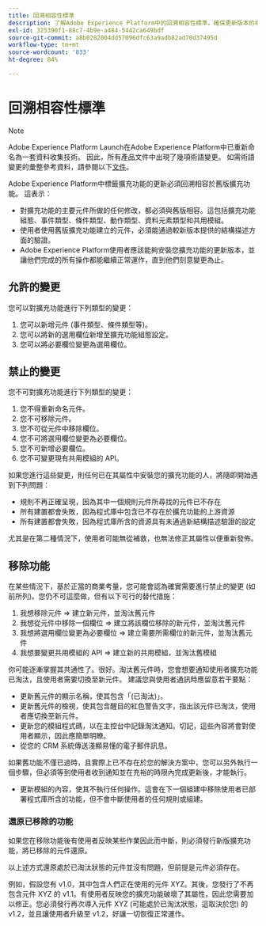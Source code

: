```yaml
---
title: 回溯相容性標準
description: 了解Adobe Experience Platform中的回溯相容性標準，確保更新版本的標籤擴充功能與舊版相容。
exl-id: 325390f1-88c7-4b9e-a484-5442ca649bdf
source-git-commit: a8b0282004dd57096dfc63a9adb82ad70d37495d
workflow-type: tm+mt
source-wordcount: '833'
ht-degree: 84%

---
```


# 回溯相容性標準

>[!NOTE]
>
>Adobe Experience Platform Launch在Adobe Experience Platform中已重新命名為一套資料收集技術。 因此，所有產品文件中出現了幾項術語變更。 如需術語變更的彙整參考資料，請參閱以下[文件](../term-updates.md)。

Adobe Experience Platform中標籤擴充功能的更新必須回溯相容於舊版擴充功能。 這表示：

* 對擴充功能的主要元件所做的任何修改，都必須與舊版相容。這包括擴充功能組態、事件類型、條件類型、動作類型、資料元素類型和共用模組。
* 使用者使用舊版擴充功能建立的元件，必須能通過較新版本提供的結構描述方面的驗證。
* Adobe Experience Platform使用者應該能夠安裝您擴充功能的更新版本，並讓他們完成的所有操作都能繼續正常運作，直到他們刻意變更為止。

## 允許的變更

您可以對擴充功能進行下列類型的變更：

1. 您可以新增元件 (事件類型、條件類型等)。
1. 您可以將新的選用欄位新增至擴充功能組態設定。
1. 您可以將必要欄位變更為選用欄位。

## 禁止的變更

您不可對擴充功能進行下列類型的變更：

1. 您不得重新命名元件。
1. 您不可移除元件。
1. 您不可從元件中移除欄位。
1. 您不可將選用欄位變更為必要欄位。
1. 您不可新增必要欄位。
1. 您不可變更現有共用模組的 API。

如果您進行這些變更，則任何已在其屬性中安裝您的擴充功能的人，將隨即開始遇到下列問題：

* 規則不再正確呈現，因為其中一個規則元件所尋找的元件已不存在
* 所有建置都會失敗，因為程式庫中包含已不存在於擴充功能的上游資源
* 所有建置都會失敗，因為程式庫所含的資源具有未通過新結構描述驗證的設定

尤其是在第二種情況下，使用者可能無從補救，也無法修正其屬性以便重新發佈。

## 移除功能

在某些情況下，基於正當的商業考量，您可能會認為確實需要進行禁止的變更 (如前所列)。您仍不可這麼做，但有以下可行的替代措施：

1. 我想移除元件 => 建立新元件，並淘汰舊元件
1. 我想從元件中移除一個欄位 => 建立將該欄位移除的新元件，並淘汰舊元件
1. 我想將選用欄位變更為必要欄位 => 建立需要所需欄位的新元件，並淘汰舊元件
1. 我想要變更共用模組的 API => 建立新的共用模組，並淘汰舊模組

你可能逐漸掌握其共通性了。很好。淘汰舊元件時，您會想要通知使用者擴充功能已淘汰，且使用者需要切換至新元件。  建議您與使用者通訊時應留意若干要點：

* 更新舊元件的顯示名稱，使其包含「(已淘汰)」。
* 更新舊元件的檢視，使其包含醒目的紅色警告文字，指出該元件已淘汰，使用者應切換至新元件。
* 更新您的模組程式碼，以在主控台中記錄淘汰通知。切記，這些內容將會對使用者顯示，因此應簡單明瞭。
* 從您的 CRM 系統傳送淺顯易懂的電子郵件訊息。

如果舊功能不僅已過時，且實際上已不存在於您的解決方案中，您可以另外執行一個步驟，但必須等到使用者收到通知並在充裕的時限內完成更新後，才能執行。

* 更新模組的內容，使其不執行任何操作。這會在下一個組建中移除使用者已部署程式庫所含的功能，但不會中斷使用者的任何規則或組建。

### 還原已移除的功能

如果您在移除功能後有使用者反映某些作業因此而中斷，則必須發行新版擴充功能，將已移除的元件還原。

以上述方式還原處於已淘汰狀態的元件並沒有問題，但前提是元件必須存在。

例如，假設您有 v1.0，其中包含人們正在使用的元件 XYZ。其後，您發行了不再包含元件 XYZ 的 v1.1。有使用者反映您的擴充功能破壞了其屬性，因此您需要加以修正。您必須發行再次導入元件 XYZ (可能處於已淘汰狀態，這取決於您) 的 v1.2，並且讓使用者升級至 v1.2，好讓一切恢復正常運作。
